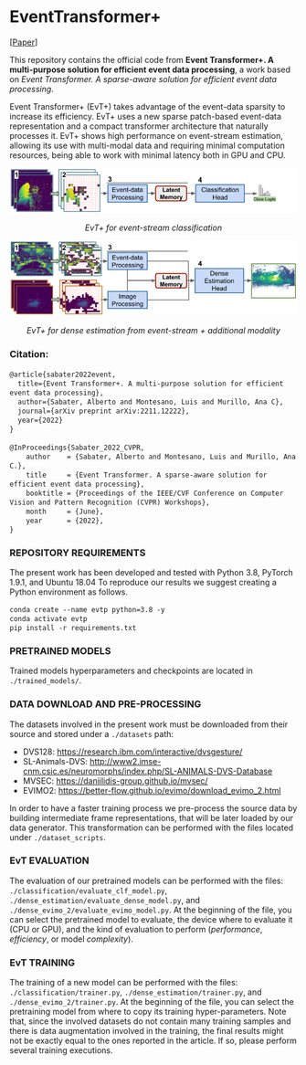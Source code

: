 # EventTransformer+

[[Paper](https://arxiv.org/abs/2211.12222)]

This repository contains the official code from __Event Transformer+. A multi-purpose solution for efficient event data processing__, a work based on _Event Transformer. A sparse-aware solution for efficient event data processing_.

Event Transformer+ (EvT+) takes advantage of the event-data sparsity to increase its efficiency. EvT+ uses a new sparse patch-based event-data representation and a compact transformer architecture that naturally processes it. EvT+ shows high performance on event-stream estimation, allowing its use with multi-modal data and requiring minimal computation resources, being able to work with minimal latency both in GPU and CPU. 

<p align="center"><img width="700" src="intro_clf.png"></p>
<p align="center"><em>EvT+ for event-stream classification</em></p>

<p align="center"><img width="700" src="intro_depth.png"></p>
<p align="center"><em>EvT+ for dense estimation from event-stream + additional modality</em></p>

### Citation:

```
@article{sabater2022event,
  title={Event Transformer+. A multi-purpose solution for efficient event data processing},
  author={Sabater, Alberto and Montesano, Luis and Murillo, Ana C},
  journal={arXiv preprint arXiv:2211.12222},
  year={2022}
}

@InProceedings{Sabater_2022_CVPR,
    author    = {Sabater, Alberto and Montesano, Luis and Murillo, Ana C.},
    title     = {Event Transformer. A sparse-aware solution for efficient event data processing},
    booktitle = {Proceedings of the IEEE/CVF Conference on Computer Vision and Pattern Recognition (CVPR) Workshops},
    month     = {June},
    year      = {2022},
}
```

### REPOSITORY REQUIREMENTS

The present work has been developed and tested with Python 3.8, PyTorch 1.9.1, and Ubuntu 18.04
To reproduce our results we suggest creating a Python environment as follows.

```
conda create --name evtp python=3.8 -y
conda activate evtp
pip install -r requirements.txt
```


### PRETRAINED MODELS

Trained models hyperparameters and checkpoints are located in `./trained_models/`.


### DATA DOWNLOAD AND PRE-PROCESSING

The datasets involved in the present work must be downloaded from their source and stored under a `./datasets` path:
 - DVS128: https://research.ibm.com/interactive/dvsgesture/
 - SL-Animals-DVS: http://www2.imse-cnm.csic.es/neuromorphs/index.php/SL-ANIMALS-DVS-Database
 - MVSEC: https://daniilidis-group.github.io/mvsec/
 - EVIMO2: https://better-flow.github.io/evimo/download_evimo_2.html

In order to have a faster training process we pre-process the source data by building intermediate frame representations, that will be later loaded by our data generator.
This transformation can be performed with the files located under `./dataset_scripts`.


### EvT EVALUATION

The evaluation of our pretrained models can be performed with the files: `./classification/evaluate_clf_model.py`, `./dense_estimation/evaluate_dense_model.py`, and `./dense_evimo_2/evaluate_evimo_model.py`.
At the beginning of the file, you can select the pretrained model to evaluate, the device where to evaluate it (CPU or GPU), and the kind of evaluation to perform (_performance_, _efficiency_, or model _complexity_).



### EvT TRAINING

The training of a new model can be performed with the files: `./classification/trainer.py`, `./dense_estimation/trainer.py`, and `./dense_evimo_2/trainer.py`.
At the beginning of the file, you can select the pretraining model from where to copy its training hyper-parameters.
Note that, since the involved datasets do not contain many training samples and there is data augmentation involved in the training, the final results might not be exactly equal to the ones reported in the article. If so, please perform several training executions.


